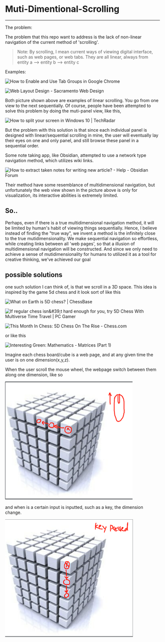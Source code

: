 # Muti-Dimentional-Scrolling

---

The problem:

The problem that this repo want to address is the lack of non-linear navigation of the current method of 'scrolling'.

> Note: By scrolling, I mean current ways of viewing digital interface, such as web pages, or web tabs. They are all linear, always from entity a --> entity b --> entity c

Examples:

![How to Enable and Use Tab Groups in Google Chrome](https://www.howtogeek.com/wp-content/uploads/2019/10/x2019-10-25_11h38_05.png.pagespeed.gp+jp+jw+pj+ws+js+rj+rp+rw+ri+cp+md.ic.5uFI4f3jfJ.png?height=200p&trim=2,2,2,2)

![Web Layout Design - Sacramento Web Design](https://www.ecurtisdesigns.com/wp-content/uploads/2014/02/layouts.jpg)

Both picture shown above are examples of linear scrolling. You go from one view to the next sequentially. Of course, people have been attempted to solve this problem by doing the muti-panel view, like this,

![How to split your screen in Windows 10 | TechRadar](https://cdn.mos.cms.futurecdn.net/tGgicD7LJbwmXq8UDn5XQf-1200-80.png)

But the problem with this solution is that since each individual panel is designed with linear/sequential scrolling in mine, the user will eventually lay their eyes on one and only panel, and still browse these panel in a sequential order.

Some note taking app, like Obsidian, attempted to use a network type navigation method, which utilizes wiki links. 

![How to extract taken notes for writing new article? - Help - Obsidian Forum](https://forum.obsidian.md/uploads/default/original/2X/8/8a0279eed98e7b76f618bf794239e4506bfef44a.jpeg)

Their method have some resemblance of multidimensional navigation, but unfortunately the web view shown in the picture above is only for visualization, its interactive abilities is extremely limited.

## So..

Perhaps, even if there is a true multidimensional  navigation method, it will be limited by human's habit of viewing things sequentially. Hence, I believe instead of finding the "true way", we invent a method is the infinitely close to the true mutidimensionality. We make sequential navigation so effortless, while creating links between all 'web pages', so that a illusion of multidimensional navigation will be constructed. And since we only need to achieve a sense of mutidimensionality for humans to utilized it as a tool for creative thinking, we've achieved our goal

## possible solutions

one such solution I can think of, is that we scroll in a 3D space. This idea is inspired by the game 5d chess and it look sort of like this

![What on Earth is 5D chess? | ChessBase](https://en.chessbase.com/portals/all/2020/07/5d%20chess/screenshot_2020_06_20_16_43_53.png)

![If regular chess isn&amp;#39;t hard enough for you, try 5D Chess With Multiverse  Time Travel | PC Gamer](https://cdn.mos.cms.futurecdn.net/2SEo7D2URXFNi7wxijd6rK.jpg)

![This Month In Chess: 5D Chess On The Rise - Chess.com](https://images.chesscomfiles.com/uploads/v1/news/742366.320306db.5000x5000o.9885f27e71ac.png)

or like this

![Interesting Green: Mathematics - Matrices (Part 1)](https://4.bp.blogspot.com/_0smy438e4OI/So-roscIq9I/AAAAAAAAErI/wFD9HJFyWVo/w1200-h630-p-k-no-nu/cube-matrix.jpg)

Imagine each chess board/cube is a web page, and at any given time the user is on one dimension(x,y,z).

When the user scroll the mouse wheel, the webpage switch between them along one dimension, like so 

<img src="img\微信截图_20220304235317.png" alt="showcase1" style="zoom:50%;" />

and when is a certain input is inputted, such as a key, the dimension change.

<img src="img\微信截图_20220304235550.png" alt="showcase2" style="zoom:50%;" />

